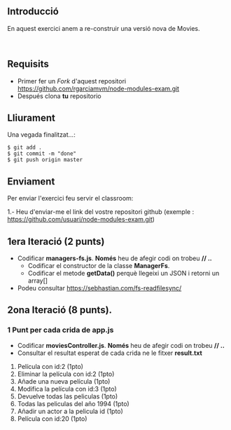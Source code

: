 ## Introducció

En aquest exercici anem a re-construir una versió nova de Movies.

<br>

## Requisits

- Primer fer un _Fork_ d'aquest repositori https://github.com/rgarciamvm/node-modules-exam.git
- Después clona __tu__ repositorio

## Lliurament

Una vegada finalitzat...:

```shell
$ git add .
$ git commit -m "done"
$ git push origin master
```
## Enviament

Per enviar l'exercici feu servir el classroom:

1.- Heu d'enviar-me el link del vostre repositori github (exemple : https://github.com/usuari/node-modules-exam.git)

## 1era Iteració (2 punts)

- Codificar **managers-fs.js**. **Només** heu de afegir codi on trobeu **// ..**
  - Codificar el constructor de la classe **ManagerFs**.
  - Codificar el metode **getData()** perquè llegeixi un JSON i retorni un array[]
- Podeu consultar https://sebhastian.com/fs-readfilesync/


## 2ona Iteració (8 punts). 
### 1 Punt per cada crida de app.js

- Codificar **moviesController.js**. **Només** heu de afegir codi on trobeu **// ..**
- Consultar el resultat esperat de cada crida ne le fitxer **result.txt**

1. Película con id:2 (1pto)
2. Eliminar la película con id:2 (1pto)
3. Añade una nueva película (1pto)
4. Modifica la película con id:3 (1pto)
5. Devuelve todas las peliculas (1pto)
6. Todas las peliculas del año 1994 (1pto)
7. Añadir un actor a la pelicula id (1pto)
8. Película con id:20  (1pto)
